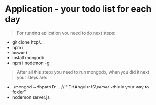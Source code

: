 # Application - your todo list for each day

> For running aplication you need to do next steps:

- git clone http/...
- npm i
- bower i
- install mongodb
- npm i nodemon -g

> After all this steps you need to run mongodb, when you did it next your steps are:

- .\mongod --dbpath D:\... // " D:\AngularJS\server -this is your way to folder"
- nodemon server.js
